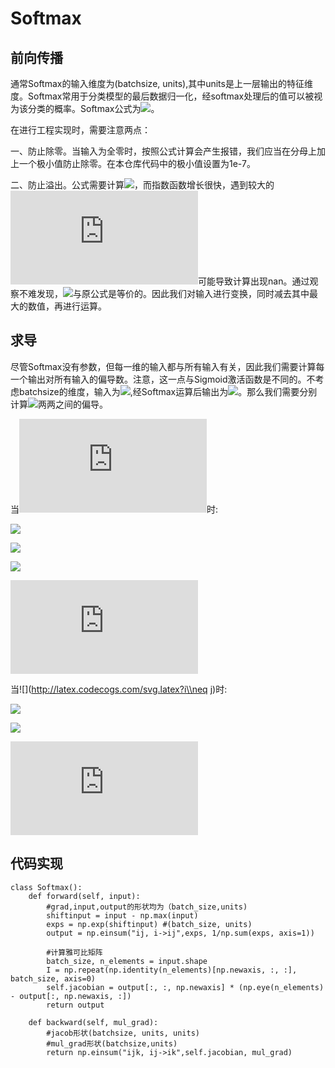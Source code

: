 # Softmax

## 前向传播
通常Softmax的输入维度为(batchsize, units),其中units是上一层输出的特征维度。Softmax常用于分类模型的最后数据归一化，经softmax处理后的值可以被视为该分类的概率。Softmax公式为![](http://latex.codecogs.com/svg.latex?S(x)=\\frac{e^{x_i}}{\sum_i^k{e^{x_i}}})。

在进行工程实现时，需要注意两点：

一、防止除零。当输入为全零时，按照公式计算会产生报错，我们应当在分母上加上一个极小值防止除零。在本仓库代码中的极小值设置为1e-7。

二、防止溢出。公式需要计算![](http://latex.codecogs.com/svg.latex?e^{x_i})，而指数函数增长很快，遇到较大的![](http://latex.codecogs.com/svg.latex?x_i)可能导致计算出现nan。通过观察不难发现，![](http://latex.codecogs.com/svg.latex?S(x)=\\frac{e^{x_i-D}}{\sum_i^k{e^{x_i-D}}})与原公式是等价的。因此我们对输入进行变换，同时减去其中最大的数值，再进行运算。

## 求导

尽管Softmax没有参数，但每一维的输入都与所有输入有关，因此我们需要计算每一个输出对所有输入的偏导数。注意，这一点与Sigmoid激活函数是不同的。不考虑batchsize的维度，输入为![](http://latex.codecogs.com/svg.latex?X=[x_1,x_2,x_3,...,x_m]),经Softmax运算后输出为![](http://latex.codecogs.com/svg.latex?X=[s_1,s_2,s_3,...,s_m])。那么我们需要分别计算![](http://latex.codecogs.com/svg.latex?s_j、x_k)两两之间的偏导。

当![](http://latex.codecogs.com/svg.latex?j=k)时:

![](http://latex.codecogs.com/svg.latex?\\frac{\\partial{s_j}}{\\partial{x_j}}=\\frac{e^{x_j}\sum_i{e^{x_i}}-e^{x_j}e^{x_j}}{(\sum_i{e^{x_i}})^2})

![](http://latex.codecogs.com/svg.latex?=\\frac{e^{x_j}}{\sum_i{e^{x_j}}}\\frac{\sum_i{e^{x_i}}-e^{x_j}}{\sum_i{e^{x_i}}})

![](http://latex.codecogs.com/svg.latex?=\\frac{e^{x_j}}{\sum_i{e^{x_i}}}(1-\\frac{e^{x_j}}{\sum_i{e^{x_i}}}))

![](http://latex.codecogs.com/svg.latex?=s_j(1-s_j))

当![](http://latex.codecogs.com/svg.latex?i\\neq j)时:

![](http://latex.codecogs.com/svg.latex?\\frac{\\partial{s_j}}{\\partial{x_k}}=\\frac{0*\sum_i{e^{x_i}}-e^{x_j}e^{x_k}}{(\sum_i^k{e^{x_i}})^2})

![](http://latex.codecogs.com/svg.latex?=\\frac{e^{x_j}}{\sum_i^k{e^{x_i}}}\\frac{e^{x_k}}{\sum_i^k{e^{x_i}}})

![](http://latex.codecogs.com/svg.latex?=-s_js_k)

## 代码实现
```
class Softmax():
    def forward(self, input):
        #grad,input,output的形状均为（batch_size,units)
        shiftinput = input - np.max(input)
        exps = np.exp(shiftinput) #(batch_size, units)
        output = np.einsum("ij, i->ij",exps, 1/np.sum(exps, axis=1))

        #计算雅可比矩阵
        batch_size, n_elements = input.shape
        I = np.repeat(np.identity(n_elements)[np.newaxis, :, :], batch_size, axis=0)
        self.jacobian = output[:, :, np.newaxis] * (np.eye(n_elements) - output[:, np.newaxis, :])
        return output

    def backward(self, mul_grad):
        #jacob形状(batchsize, units, units)
        #mul_grad形状(batchsize,units)
        return np.einsum("ijk, ij->ik",self.jacobian, mul_grad)
```